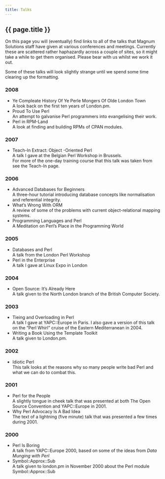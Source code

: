 ```yaml
---
title: Talks
---
```


## {{ page.title }}

On this page you will (eventually) find links to all of the talks
that Magnum Solutions staff have  given at various conferences and
meetings. Currently these are scattered rather haphazardly across
a couple of sites, so it might take a while to get them organised.
Please bear with us whilst we work it out.

Some of these talks will look slightly strange until we spend some
time clearing up the formatting.

### 2008

* Ye Compleate History Of Ye Perle Mongers Of Olde London Town  
A look back on the first ten years of London.pm.
* Proud To Use Perl  
An attempt to galvanise Perl programmers into evangelising their work.
* Perl in RPM-Land  
A look at finding and building RPMs of CPAN modules.

### 2007

* Teach-In Extract: Object -Oriented Perl  
A talk I gave at the Belgian Perl Workshop in Brussels.  
For more of the one-day training course that this talk was taken from
see the Teach-In page.

### 2006

* Advanced Databases for Beginners  
A three-hour tutorial introducing database concepts like normalisation
and referential integrity.
* What’s Wrong With ORM  
A review of some of the problems with current object-relational mapping
systems.
* Programming Languages and Perl  
A Meditation on Perl’s Place in the Programming World

### 2005

* Databases and Perl  
A talk from the London Perl Workshop
* Perl in the Enterprise  
A talk I gave at Linux Expo in London

### 2004

* Open Source: It’s Already Here  
A talk given to the North London branch of the British Computer Society.

### 2003

* Tieing and Overloading in Perl  
A talk I gave at YAPC::Europe in Paris. I also gave a version of this
talk on the “Perl Whirl” cruise of the Eastern Mediterranean in 2004.
* Writing a Book Using the Template Toolkit  
A talk given to London.pm.

### 2002

* Idiotic Perl  
This talk looks at the reasons why so many people write bad Perl and
what we can do to combat this.

### 2001

* Perl for the People  
A slightly tongue in cheek talk that was presented at both The Open
Source Convention and YAPC::Europe in 2001.
* Why Perl Advocacy Is A Bad Idea  
The text of a lightning (five minute) talk that was presented a few
times during 2001.

### 2000

* Perl Is Boring  
A talk from YAPC::Europe 2000, based on some of the ideas from *Data
Munging with Perl*
* Symbol::Approx::Sub  
A talk given to london.pm in November 2000 about the Perl module
Symbol::Approx::Sub
